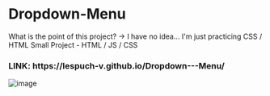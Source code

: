 # Dropdown-Menu
What is the point of this project? -> I have no idea... I'm just practicing CSS / HTML
Small Project - HTML / JS / CSS

<h3>LINK: https://lespuch-v.github.io/Dropdown---Menu/</h3>

![image](https://user-images.githubusercontent.com/36127590/150198266-37506a5d-010c-43cf-b8ef-55d2dd2015ff.png)
